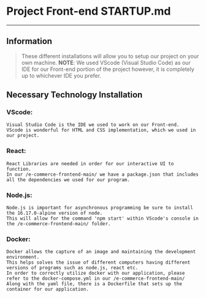 # Project Front-end STARTUP.md
---
## Information
> These different installations will allow you to setup our project on your own machine.
**NOTE**: We used VScode (Visual Studio Code) as our IDE for our Front-end portion of the project however, it is completely up to whichever IDE you prefer.
## Necessary Technology Installation

### **VScode**: 
	Visual Studio Code is the IDE we used to work on our Front-end. 
	VScode is wonderful for HTML and CSS implementation, which we used in our project.
### **React**:
	React Libraries are needed in order for our interactive UI to function. 
	In our /e-commerce-frontend-main/ we have a package.json that includes all the dependencies we used for our program.
### **Node.js**:
	Node.js is important for asynchronous programming be sure to install the 16.17.0-alpine version of node. 
	This will allow for the command 'npm start' within VScode's console in the /e-commerce-frontend-main/ folder.
### **Docker**:
	Docker allows the capture of an image and maintaining the development environment. 
	This helps solves the issue of different computers having different versions of programs such as node.js, react etc. 
	In order to correctly utilize docker with our application, please refer to the docker-compose.yml in our /e-commerce-frontend-main/ 
	Along with the yaml file, there is a Dockerfile that sets up the container for our application.
